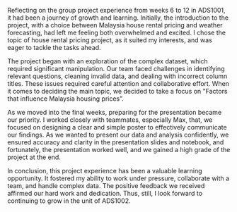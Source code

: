  Reflecting on the group project experience from weeks 6 to 12 in ADS1001, it had been a journey of growth and learning. Initially, the introduction to the project, with a choice between Malaysia house rental pricing and weather forecasting, had left me feeling both overwhelmed and excited. I chose the topic of house rental pricing project, as it suited my interests, and was eager to tackle the tasks ahead.

The project began with an exploration of the complex dataset, which required significant manipulation. Our team faced challenges in identifying relevant questions, cleaning invalid data, and dealing with incorrect column titles. These issues required careful attention and collaborative effort. When it comes to deciding the main topic, we decided to take a focus on "Factors that influence Malaysia housing prices”.

As we moved into the final weeks, preparing for the presentation became our priority. I worked closely with teammates, especially Max, that, we focused on designing a clear and simple poster to effectively communicate our findings. As we wanted to present our data and analysis confidently, we ensured accuracy and clarity in the presentation slides and notebook, and fortunately, the presentation worked well, and we gained a high grade of the project at the end. 

In conclusion, this project experience has been a valuable learning opportunity. It fostered my ability to work under pressure, collaborate with a team, and handle complex data. The positive feedback we received affirmed our hard work and dedication. Thus, still, I look forward to continuing to grow in the unit of ADS1002.
